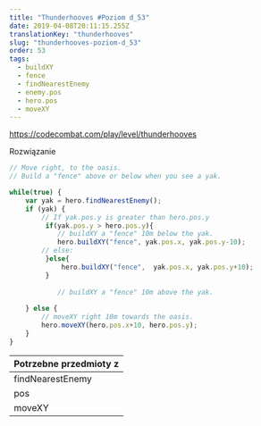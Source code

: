 ```yaml
---
title: "Thunderhooves #Poziom d_53"
date: 2019-04-08T20:11:15.255Z
translationKey: "thunderhooves"
slug: "thunderhooves-poziom-d_53"
order: 53
tags:
  - buildXY
  - fence
  - findNearestEnemy
  - enemy.pos
  - hero.pos
  - moveXY
---
```


> 

https://codecombat.com/play/level/thunderhooves

Rozwiązanie

```javascript
// Move right, to the oasis.
// Build a "fence" above or below when you see a yak.

while(true) {
    var yak = hero.findNearestEnemy();
    if (yak) {
        // If yak.pos.y is greater than hero.pos.y
         if(yak.pos.y > hero.pos.y){
            // buildXY a "fence" 10m below the yak.
            hero.buildXY("fence", yak.pos.x, yak.pos.y-10);
        // else: 
         }else{
             hero.buildXY("fence",  yak.pos.x, yak.pos.y+10);
         }
        
            // buildXY a "fence" 10m above the yak.
            
    } else {
        // moveXY right 10m towards the oasis.
        hero.moveXY(hero.pos.x+10, hero.pos.y);
    }
}

```

Potrzebne przedmioty z |
--- |
findNearestEnemy |
pos |
moveXY |


